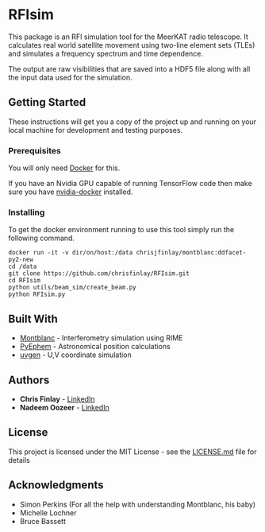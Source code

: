 # RFIsim

This package is an RFI simulation tool for the MeerKAT radio telescope. It calculates real world satellite movement using two-line element sets (TLEs) and simulates a frequency spectrum and time dependence.

The output are raw visibilities that are saved into a HDF5 file along with all the input data used for the simulation.

## Getting Started

These instructions will get you a copy of the project up and running on your local machine for development and testing purposes.

### Prerequisites

You will only need [Docker](https://docs.docker.com/install/) for this.

If you have an Nvidia GPU capable of running TensorFlow code then make sure you have [nvidia-docker](https://github.com/NVIDIA/nvidia-docker) installed.

### Installing

To get the docker environment running to use this tool simply run the following command.

```
docker run -it -v dir/on/host:/data chrisjfinlay/montblanc:ddfacet-py2-new
cd /data
git clone https://github.com/chrisfinlay/RFIsim.git
cd RFIsim
python utils/beam_sim/create_beam.py
python RFIsim.py
```

## Built With

* [Montblanc](https://github.com/ska-sa/montblanc/) - Interferometry simulation using RIME
* [PyEphem](https://rhodesmill.org/pyephem/) - Astronomical position calculations
* [uvgen](https://github.com/SpheMakh/uvgen) - U,V coordinate simulation

## Authors

* **Chris Finlay** - [LinkedIn](https://www.linkedin.com/in/chris-finlay/)
* **Nadeem Oozeer** - [LinkedIn](https://www.linkedin.com/in/oozeer-nadeem-100776b2/)

## License

This project is licensed under the MIT License - see the [LICENSE.md](LICENSE.md) file for details

## Acknowledgments

* Simon Perkins (For all the help with understanding Montblanc, his baby)
* Michelle Lochner
* Bruce Bassett
